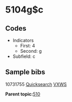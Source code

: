 # 5104g$c

## Codes

-   Indicators
    -   First: 4
    -   Second: g
-   Subfield: c

## Sample bibs

10731755 [Quicksearch](https://search.library.yale.edu/catalog/10731755) [VXWS](http://prodorbis.library.yale.edu:7014/vxws/GetHoldingsService?bibId=10731755)

**Parent topic:**[510](../../tags/510/510.md)

